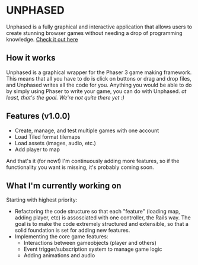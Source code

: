 # UNPHASED

Unphased is a fully graphical and interactive application that allows users to create stunning browser games without needing a drop of programming knowledge. [Check it out here](https://phaser-game-maker.herokuapp.com)

## How it works

Unphased is a graphical wrapper for the Phaser 3 game making framework. This means that all you have to do is click on buttons or drag and drop files, and Unphased writes all the code for you.
Anything you would be able to do by simply using Phaser to write your game, you can do with Unphased.
*at least, that's the goal. We're not quite there yet :)*

## Features (v1.0.0)

- Create, manage, and test multiple games with one account
- Load Tiled format tilemaps
- Load assets (images, audio, etc.)
- Add player to map

And that's it (for now!)
I'm continuously adding more features, so if the functionality you want is missing, it's probably coming soon.

## What I'm currently working on

Starting with highest priority:

- Refactoring the code structure so that each "feature" (loading map, adding player, etc) is assosciated with one controller, the Rails way. The goal is to make the code extremely structured and extensible, so that a solid foundation is set for adding new features.
- Implementing the core game features:
  - Interactions between gameobjects (player and others)
  - Event trigger/subscription system to manage game logic
  - Adding animations and audio
